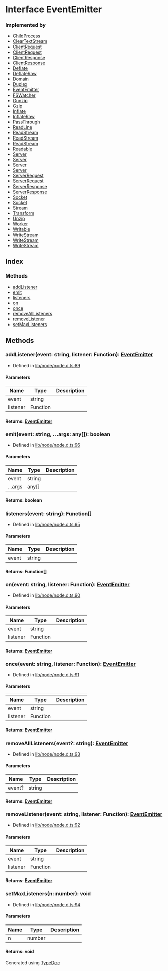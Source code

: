# Interface EventEmitter


### Implemented by
* [ChildProcess](_child_process_.childprocess.md)
* [ClearTextStream](_tls_.cleartextstream.md)
* [ClientRequest](_http_.clientrequest.md)
* [ClientRequest](_http_.clientrequest.md)
* [ClientResponse](_http_.clientresponse.md)
* [ClientResponse](_http_.clientresponse.md)
* [Deflate](_zlib_.deflate.md)
* [DeflateRaw](_zlib_.deflateraw.md)
* [Domain](../classes/_domain_.domain.md)
* [Duplex](../classes/_stream_.duplex.md)
* [EventEmitter](../classes/_events_.eventemitter.md)
* [FSWatcher](_fs_.fswatcher.md)
* [Gunzip](_zlib_.gunzip.md)
* [Gzip](_zlib_.gzip.md)
* [Inflate](_zlib_.inflate.md)
* [InflateRaw](_zlib_.inflateraw.md)
* [PassThrough](../classes/_stream_.passthrough.md)
* [ReadLine](_readline_.readline.md)
* [ReadStream](_tty_.readstream.md)
* [ReadStream](../classes/_fs_extra_.readstream.md)
* [ReadStream](_fs_.readstream.md)
* [Readable](../classes/_stream_.readable.md)
* [Server](_http_.server.md)
* [Server](_https_.server.md)
* [Server](_tls_.server.md)
* [Server](_net_.server.md)
* [ServerRequest](_http_.serverrequest.md)
* [ServerRequest](_http_.serverrequest.md)
* [ServerResponse](_http_.serverresponse.md)
* [ServerResponse](_http_.serverresponse.md)
* [Socket](_net_.socket.md)
* [Socket](_dgram_.socket.md)
* [Stream](_stream_.stream.md)
* [Transform](../classes/_stream_.transform.md)
* [Unzip](_zlib_.unzip.md)
* [Worker](../classes/_cluster_.worker.md)
* [Writable](../classes/_stream_.writable.md)
* [WriteStream](_tty_.writestream.md)
* [WriteStream](_fs_.writestream.md)
* [WriteStream](../classes/_fs_extra_.writestream.md)

## Index

### Methods
* [addListener](nodejs.eventemitter.md#addlistener)
* [emit](nodejs.eventemitter.md#emit)
* [listeners](nodejs.eventemitter.md#listeners)
* [on](nodejs.eventemitter.md#on)
* [once](nodejs.eventemitter.md#once)
* [removeAllListeners](nodejs.eventemitter.md#removealllisteners)
* [removeListener](nodejs.eventemitter.md#removelistener)
* [setMaxListeners](nodejs.eventemitter.md#setmaxlisteners)

## Methods

### addListener(event: string, listener: Function): [EventEmitter](nodejs.eventemitter.md)
  
* Defined in [lib/node/node.d.ts:89](https://github.com/kimamula/typedoc/blob/HEAD/src/lib/node/node.d.ts#L89)


#### Parameters

| Name | Type | Description |
| ---- | ---- | ---- |
| event | string|  |
| listener | Function|  |

#### Returns: [EventEmitter](nodejs.eventemitter.md)

### emit(event: string, ...args: any[]): boolean
  
* Defined in [lib/node/node.d.ts:96](https://github.com/kimamula/typedoc/blob/HEAD/src/lib/node/node.d.ts#L96)


#### Parameters

| Name | Type | Description |
| ---- | ---- | ---- |
| event | string|  |
| ...args | any[]|  |

#### Returns: boolean

### listeners(event: string): Function[]
  
* Defined in [lib/node/node.d.ts:95](https://github.com/kimamula/typedoc/blob/HEAD/src/lib/node/node.d.ts#L95)


#### Parameters

| Name | Type | Description |
| ---- | ---- | ---- |
| event | string|  |

#### Returns: Function[]

### on(event: string, listener: Function): [EventEmitter](nodejs.eventemitter.md)
  
* Defined in [lib/node/node.d.ts:90](https://github.com/kimamula/typedoc/blob/HEAD/src/lib/node/node.d.ts#L90)


#### Parameters

| Name | Type | Description |
| ---- | ---- | ---- |
| event | string|  |
| listener | Function|  |

#### Returns: [EventEmitter](nodejs.eventemitter.md)

### once(event: string, listener: Function): [EventEmitter](nodejs.eventemitter.md)
  
* Defined in [lib/node/node.d.ts:91](https://github.com/kimamula/typedoc/blob/HEAD/src/lib/node/node.d.ts#L91)


#### Parameters

| Name | Type | Description |
| ---- | ---- | ---- |
| event | string|  |
| listener | Function|  |

#### Returns: [EventEmitter](nodejs.eventemitter.md)

### removeAllListeners(event?: string): [EventEmitter](nodejs.eventemitter.md)
  
* Defined in [lib/node/node.d.ts:93](https://github.com/kimamula/typedoc/blob/HEAD/src/lib/node/node.d.ts#L93)


#### Parameters

| Name | Type | Description |
| ---- | ---- | ---- |
| event? | string|  |

#### Returns: [EventEmitter](nodejs.eventemitter.md)

### removeListener(event: string, listener: Function): [EventEmitter](nodejs.eventemitter.md)
  
* Defined in [lib/node/node.d.ts:92](https://github.com/kimamula/typedoc/blob/HEAD/src/lib/node/node.d.ts#L92)


#### Parameters

| Name | Type | Description |
| ---- | ---- | ---- |
| event | string|  |
| listener | Function|  |

#### Returns: [EventEmitter](nodejs.eventemitter.md)

### setMaxListeners(n: number): void
  
* Defined in [lib/node/node.d.ts:94](https://github.com/kimamula/typedoc/blob/HEAD/src/lib/node/node.d.ts#L94)


#### Parameters

| Name | Type | Description |
| ---- | ---- | ---- |
| n | number|  |

#### Returns: void


Generated using [TypeDoc](http://typedoc.io)
